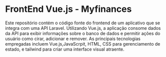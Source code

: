 # FrontEnd Vue.js - Myfinances

Este repositório contém o código fonte do frontend de um aplicativo que se integra com uma API Laravel. Utilizando Vue.js, a aplicação consome dados da API para exibir informações sobre o banco de dados e permitir ações do usuário como cirar, adicionar e remover. As principais tecnologias empregadas incluem Vue.js,JavaScrpit, HTML, CSS para gerenciamento de estado, e tailwind para criar uma interface visual atraente.
